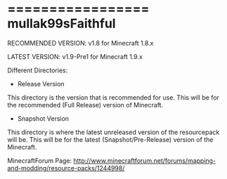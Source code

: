 
=================
mullak99sFaithful
=================

RECOMMENDED VERSION: v1.8 for Minecraft 1.8.x

LATEST VERSION: v1.9-Pre1 for Minecraft 1.9.x

Different Directories:

- Release Version

This directory is the version that is recommended for use. This will be for the recommended (Full Release) version of Minecraft.

- Snapshot Version

This directory is where the latest unreleased version of the resourcepack will be. This will be for the latest (Snapshot/Pre-Release) version of the Minecraft.


MinecraftForum Page: http://www.minecraftforum.net/forums/mapping-and-modding/resource-packs/1244998/

